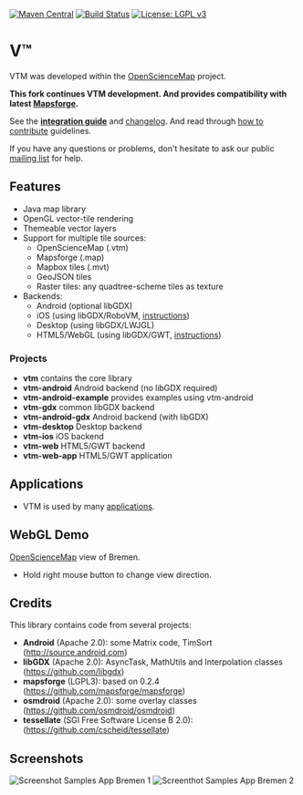 [![Maven Central](https://img.shields.io/maven-central/v/org.mapsforge/vtm.svg)](http://search.maven.org/#search%7Cga%7C1%7Cg%3A%22org.mapsforge%22)
[![Build Status](https://travis-ci.org/mapsforge/vtm.svg?branch=master)](https://travis-ci.org/mapsforge/vtm)
[![License: LGPL v3](https://img.shields.io/badge/License-LGPL%20v3-blue.svg)](http://www.gnu.org/licenses/lgpl-3.0)

# V™

VTM was developed within the [OpenScienceMap](https://github.com/opensciencemap) project.

**This fork continues VTM development. And provides compatibility with latest [Mapsforge](https://github.com/mapsforge/mapsforge).**

See the **[integration guide](docs/Integration.md)** and [changelog](docs/Changelog.md). And read through [how to contribute](.github/CONTRIBUTING.md) guidelines.

If you have any questions or problems, don't hesitate to ask our public [mailing list](https://groups.google.com/group/mapsforge-dev) for help.

## Features
- Java map library
- OpenGL vector-tile rendering
- Themeable vector layers
- Support for multiple tile sources:
  - OpenScienceMap (.vtm)
  - Mapsforge (.map)
  - Mapbox tiles (.mvt)
  - GeoJSON tiles
  - Raster tiles: any quadtree-scheme tiles as texture
- Backends:
  - Android (optional libGDX)
  - iOS (using libGDX/RoboVM, [instructions](docs/ios.md))
  - Desktop (using libGDX/LWJGL)
  - HTML5/WebGL (using libGDX/GWT, [instructions](docs/web.md))

### Projects
- **vtm** contains the core library
- **vtm-android** Android backend (no libGDX required)
- **vtm-android-example** provides examples using vtm-android
- **vtm-gdx** common libGDX backend
- **vtm-android-gdx** Android backend (with libGDX)
- **vtm-desktop** Desktop backend
- **vtm-ios** iOS backend
- **vtm-web** HTML5/GWT backend
- **vtm-web-app** HTML5/GWT application

## Applications
- VTM is used by many [applications](docs/Applications.md).

## WebGL Demo
[OpenScienceMap](http://opensciencemap.org/s3db/#scale=17,rot=61,tilt=51,lat=53.075,lon=8.807) view of Bremen.
- Hold right mouse button to change view direction.

## Credits
This library contains code from several projects:
- **Android** (Apache 2.0): some Matrix code, TimSort (http://source.android.com)
- **libGDX** (Apache 2.0): AsyncTask, MathUtils and Interpolation classes (https://github.com/libgdx)
- **mapsforge** (LGPL3): based on 0.2.4 (https://github.com/mapsforge/mapsforge)
- **osmdroid** (Apache 2.0): some overlay classes (https://github.com/osmdroid/osmdroid)
- **tessellate** (SGI Free Software License B 2.0): (https://github.com/cscheid/tessellate)

## Screenshots
![Screenshot Samples App Bremen 1](docs/images/screenshot-bremen-1.png)
![Screenthot Samples App Bremen 2](docs/images/screenshot-bremen-2.png)
